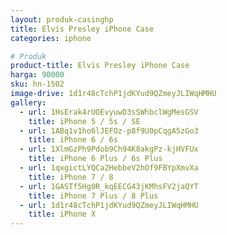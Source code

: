 ```yaml
---
layout: produk-casinghp
title: Elvis Presley iPhone Case
categories: iphone

# Produk
product-title: Elvis Presley iPhone Case
harga: 90000
sku: hn-1502
image-drive: 1d1r48cTchP1jdKYud9QZmeyJLIWqHMHU
gallery:
  - url: 1HsErak4rUOEvyuwD3sSWhbclWgMesGSV
    title: iPhone 5 / 5s / SE
  - url: 1ABq1v1ho6lJEFOz-p8f9U0pCqgA5zGo3
    title: iPhone 6 / 6s
  - url: 1XlmGzPh9Pdob9Ch94K8akgPz-kjHVFUx
    title: iPhone 6 Plus / 6s Plus
  - url: 1qxgictLYQCa2HebbeV2hOf9FBYpXmvXa
    title: iPhone 7 / 8
  - url: 1GASTf5Hg0R_kqEECG43jKMhsFV2jaQYT
    title: iPhone 7 Plus / 8 Plus
  - url: 1d1r48cTchP1jdKYud9QZmeyJLIWqHMHU
    title: iPhone X
---
```

